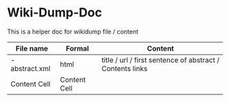 # Wiki-Dump-Doc
This is a helper doc for wikidump file / content


File name     | Formal        | Content
------------- | ------------- | -------
-abstract.xml | html          | title / url / first sentence of abstract / Contents links
Content Cell  | Content Cell  |

